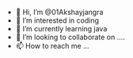 - 👋 Hi, I’m @01Akshayjangra
- 👀 I’m interested in coding
- 🌱 I’m currently learning java 
- 💞️ I’m looking to collaborate on ....
- 📫 How to reach me ...

<!---
01Akshayjangra/01Akshayjangra is a ✨ special ✨ repository because its `README.md` (this file) appears on your GitHub profile.
You can click the Preview link to take a look at your changes.
--->
